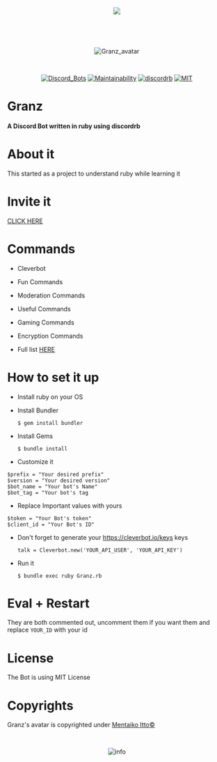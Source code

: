 <div align="center">
<br />
  <p>
    <img src="https://i.imgur.com/90xR5vB.png"/></a>
  </p>
  <br />
  <p>
  <br />
  <p>
    <img src="https://i.imgur.com/kG2PYbz.jpg" alt="Granz_avatar"/></a>
  </p>
  <br />
  <p>
    <a href="https://discordbots.org/bot/443053627419000833"><img src="https://discordbots.org/api/widget/status/443053627419000833.svg" alt="Discord_Bots" /></a>
    <a href="https://codeclimate.com/github/GeopJr/Granz_bot/maintainability"><img src="https://api.codeclimate.com/v1/badges/383cd0cd0c9fdc26c487/maintainability" alt="Maintainability" /></a>
    <a href="https://github.com/meew0/discordrb"><img src="https://img.shields.io/badge/discord-rb-red.svg" alt="discordrb" /></a>
    <a href="https://github.com/GeopJr/Granz_bot/blob/master/LICENSE"><img src="https://img.shields.io/badge/LICENSE-MIT-000000.svg" alt="MIT" /></a>
  </p>
</div>

# Granz
#### A Discord Bot written in ruby using discordrb

# About it
This started as a project to understand ruby while learning it
# Invite it
[CLICK HERE](https://discordapp.com/oauth2/authorize?client_id=443053627419000833&scope=bot&permissions=103894080&redirect_uri=https://granz.geopjr.xyz/thanks.html&response_type=code)
# Commands
- Cleverbot
- Fun Commands
- Moderation Commands
- Useful Commands
- Gaming Commands
- Encryption Commands

- Full list [HERE](https://granz.geopjr.xyz/commands.html)
# How to set it up
- Install ruby on your OS
- Install Bundler

	`$ gem install bundler`
- Install Gems

	`$ bundle install`
- Customize it

```
$prefix = "Your desired prefix"
$version = "Your desired version"
$bot_name = "Your bot's Name"
$bot_tag = "Your bot's tag
```
- Replace Important values with yours
```
$token = "Your Bot's token"
$client_id = "Your Bot's ID"
```
- Don't forget to generate your https://cleverbot.io/keys keys
	
    `talk = Cleverbot.new('YOUR_API_USER', 'YOUR_API_KEY')`
- Run it

	`$ bundle exec ruby Granz.rb`
# Eval + Restart
They are both commented out, uncomment them if you want them and replace
`YOUR_ID` with your id
# License
 The Bot is using MIT License
# Copyrights
Granz's avatar is copyrighted under [Mentaiko Itto©](https://twitter.com/ittorasii)

<div align="center">
  <br />
  <p>
    <img src="https://i.imgur.com/HEtVbUc.png" alt="info"/></a>
  </p>
  </div>

